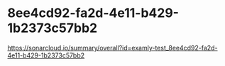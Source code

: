 # 8ee4cd92-fa2d-4e11-b429-1b2373c57bb2
https://sonarcloud.io/summary/overall?id=examly-test_8ee4cd92-fa2d-4e11-b429-1b2373c57bb2
